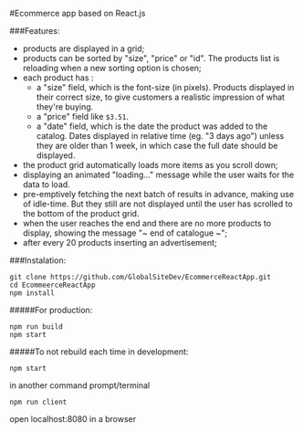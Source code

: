 #Ecommerce app based on React.js

###Features:
- products are displayed in a grid;
- products can be sorted by "size", "price" or "id". The products list is reloading when a new sorting option is chosen;
- each product has :
  - a "size" field, which is the font-size (in pixels). Products displayed in their correct size, to give customers a realistic impression of what they're buying.
  - a "price" field like `$3.51`.
  - a "date" field, which is the date the product was added to the catalog. Dates displayed in relative time (eg. "3 days ago") unless they are older than 1 week, in which case the full date should be displayed.
- the product grid automatically loads more items as you scroll down;
- displaying an animated "loading..." message while the user waits for the data to load.
- pre-emptively fetching the next batch of results in advance, making use of idle-time.  But they still are not displayed until the user has scrolled to the bottom of the product grid.
- when the user reaches the end and there are no more products to display, showing the message "~ end of catalogue ~";
- after every 20 products inserting an advertisement;

###Instalation:
```
git clone https://github.com/GlobalSiteDev/EcommerceReactApp.git
cd EcommeerceReactApp
npm install
```
#####For production:
```
npm run build
npm start
```
#####To not rebuild each time in development:
```
npm start
```
in another command prompt/terminal
```
npm run client
```
open localhost:8080 in a browser

